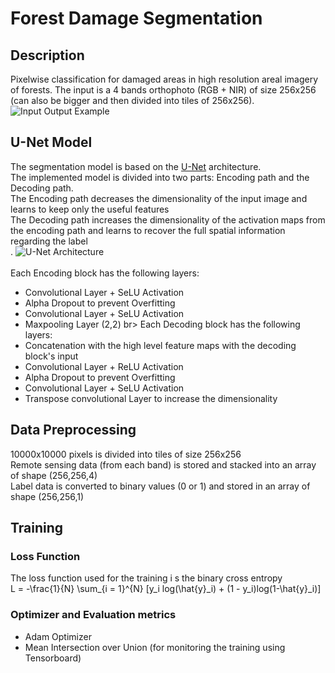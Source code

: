 # Forest Damage Segmentation
## Description
Pixelwise classification for damaged areas in high resolution areal imagery of forests.
The input is a 4 bands orthophoto (RGB + NIR) of size 256x256 (can also be bigger and then divided into tiles of 256x256).
![Input Output Example](https://github.com/0xzayd/blob/master/img/inp_outp.png)<br>
## U-Net Model
The segmentation model is based on the [U-Net](https://arxiv.org/pdf/1505.04597.pdf) architecture.<br>
The implemented model is divided into two parts: Encoding path and the Decoding path. <br>
The Encoding path decreases the dimensionality of the input image and learns to keep only the useful features<br>
The Decoding path increases the dimensionality of the activation maps from the encoding path and learns to recover the full spatial information regarding the label<br>.
![U-Net Architecture](https://github.com/0xzayd/blob/master/img/inp_outp.png)<br>
<br>
Each Encoding block has the following layers:<br>
* Convolutional Layer + SeLU Activation
* Alpha Dropout to prevent Overfitting
* Convolutional Layer + SeLU Activation
* Maxpooling Layer (2,2)
br>
Each Decoding block has the following layers:<br>
* Concatenation with the high level feature maps with the decoding block's input 
* Convolutional Layer + ReLU Activation
* Alpha Dropout to prevent Overfitting
* Convolutional Layer + SeLU Activation
* Transpose convolutional Layer to increase the dimensionality

## Data Preprocessing
10000x10000 pixels is divided into tiles of size 256x256<br>
Remote sensing data (from each band) is stored and stacked into an array of shape (256,256,4)<br>
Label data is converted to binary values (0 or 1) and stored in an array of shape (256,256,1)<br>

## Training
### Loss Function
The loss function used for the training i s the binary cross entropy <br>
L = -\frac{1}{N} \sum_{i = 1}^{N} [y_i log(\hat{y}_i) + (1 - y_i)log(1-\hat{y}_i)]
### Optimizer and Evaluation metrics
* Adam Optimizer
* Mean Intersection over Union (for monitoring the training using Tensorboard)